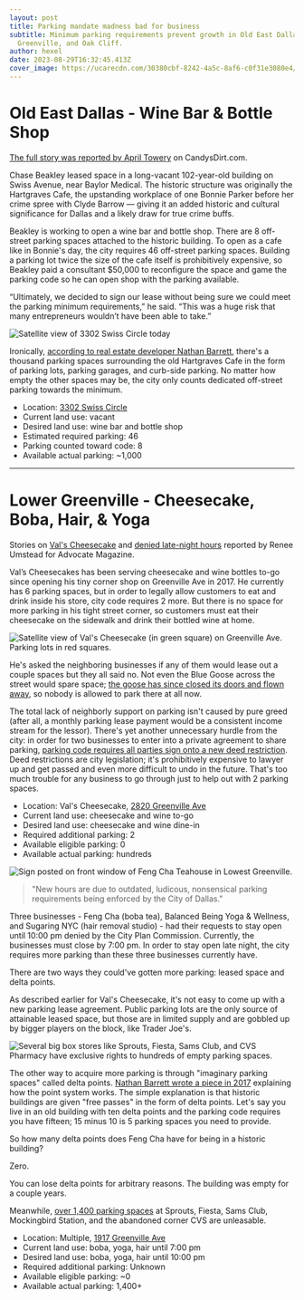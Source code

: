 ```yaml
---
layout: post
title: Parking mandate madness bad for business
subtitle: Minimum parking requirements prevent growth in Old East Dallas, Lower
  Greenville, and Oak Cliff.
author: hexel
date: 2023-08-29T16:32:45.413Z
cover_image: https://ucarecdn.com/30380cbf-8242-4a5c-8af6-c0f31e3080e4/
---
```

# Old East Dallas - Wine Bar & Bottle Shop

[The full story was reported by April Towery](https://candysdirt.com/2023/08/28/redevelopment-plan-for-an-old-east-dallas-cafe-with-bonnie-and-clyde-ties-hits-a-roadblock-with-parking-requirements/) on CandysDirt.com.

Chase Beakley leased space in a long-vacant 102-year-old building on Swiss Avenue, near Baylor Medical. The historic structure was originally the Hartgraves Cafe, the upstanding workplace of one Bonnie Parker before her crime spree with Clyde Barrow — giving it an added historic and cultural significance for Dallas and a likely draw for true crime buffs.

Beakley is working to open a wine bar and bottle shop. There are 8 off-street parking spaces attached to the historic building. To open as a cafe like in Bonnie's day, the city requires 46 off-street parking spaces. Building a parking lot twice the size of the cafe itself is prohibitively expensive, so Beakley paid a consultant $50,000 to reconfigure the space and game the parking code so he can open shop with the parking available.

“Ultimately, we decided to sign our lease without being sure we could meet the parking minimum requirements,” he said. “This was a huge risk that many entrepreneurs wouldn’t have been able to take.”

![Satellite view of 3302 Swiss Circle today](https://ucarecdn.com/eee12c57-6ae2-4bc3-9b8a-369c2bd4a3b4/-/crop/1198x761/0,18/-/preview/ "Satellite view of 3302 Swiss Circle today")

Ironically, [according to real estate developer Nathan Barrett](https://twitter.com/ncoxbarrett/status/1696175066713600028), there's a thousand parking spaces surrounding the old Hartgraves Cafe in the form of parking lots, parking garages, and curb-side parking. No matter how empty the other spaces may be, the city only counts dedicated off-street parking towards the minimum.

* Location: [3302 Swiss Circle](https://www.google.com/maps/place/3302+Swiss+Cir,+Dallas,+TX+75204/@32.7907039,-96.7851969,764m/data=!3m2!1e3!4b1!4m6!3m5!1s0x864e98db3d29a769:0x6d74f5032339f1ad!8m2!3d32.7907039!4d-96.782622!16s%2Fg%2F11c5f9mypy?entry=ttu)
* Current land use: vacant
* Desired land use: wine bar and bottle shop 
* Estimated required parking: 46
* Parking counted toward code: 8
* Available actual parking: ~1,000

- - -

# Lower Greenville - Cheesecake, Boba, Hair, & Yoga

Stories on [Val's Cheesecake](https://lakewood.advocatemag.com/vals-cheesecakes-parking/#gsc.tab=0) and [denied late-night hours](https://lakewood.advocatemag.com/plan-commission-denies-late-hours/#gsc.tab=0) reported by Renee Umstead for Advocate Magazine.

Val’s Cheesecakes has been serving cheesecake and wine bottles to-go since opening his tiny corner shop on Greenville Ave in 2017. He currently has 6 parking spaces, but in order to legally allow customers to eat and drink inside his store, city code requires 2 more. But there is no space for more parking in his tight street corner, so customers must eat their cheesecake on the sidewalk and drink their bottled wine at home.

![Satellite view of Val's Cheesecake (in green square) on Greenville Ave. Parking lots in red squares.](https://ucarecdn.com/9410d919-cef7-4b4d-b857-ea6fc45a9147/ "Satellite view of Val's Cheesecake (in green square) on Greenville Ave. Parking lots in red squares.")

He's asked the neighboring businesses if any of them would lease out a couple spaces but they all said no. Not even the Blue Goose across the street would spare space; [the goose has since closed its doors and flown away](https://www.dallasnews.com/food/restaurant-news/2023/02/28/dallas-original-blue-goose-restaurant-is-closing-on-greenville-avenue/), so nobody is allowed to park there at all now.

The total lack of neighborly support on parking isn't caused by pure greed (after all, a monthly parking lease payment would be a consistent income stream for the lessor). There's yet another unnecessary hurdle from the city: in order for two businesses to enter into a private agreement to share parking, [parking code requires all parties sign onto a new deed restriction](https://twitter.com/ncoxbarrett/status/1688766359058976769). Deed restrictions are city legislation; it's prohibitively expensive to lawyer up and get passed and even more difficult to undo in the future. That's too much trouble for any business to go through just to help out with 2 parking spaces.

* Location: Val's Cheesecake, [2820 Greenville Ave](https://goo.gl/maps/MAygHSZUfMSC3fna8)
* Current land use: cheesecake and wine to-go
* Desired land use: cheesecake and wine dine-in 
* Required additional parking: 2
* Available eligible parking: 0
* Available actual parking: hundreds

![Sign posted on front window of Feng Cha Teahouse in Lowest Greenville.](https://ucarecdn.com/2702dabd-98fd-40ee-88e8-c171d71b7cf4/ "Sign posted on front window of Feng Cha Teahouse in Lowest Greenville.")

> "New hours are due to outdated, ludicous, nonsensical parking requirements being enforced by the City of Dallas."

Three businesses - Feng Cha (boba tea), Balanced Being Yoga & Wellness, and Sugaring NYC (hair removal studio) - had their requests to stay open until 10:00 pm denied by the City Plan Commission. Currently, the businesses must close by 7:00 pm. In order to stay open late night, the city requires more parking than these three businesses currently have.

There are two ways they could've gotten more parking: leased space and delta points.

As described earlier for Val's Cheesecake, it's not easy to come up with a new parking lease agreement. Public parking lots are the only source of attainable leased space, but those are in limited supply and are gobbled up by bigger players on the block, like Trader Joe's. 

![Several big box stores like Sprouts, Fiesta, Sams Club, and CVS Pharmacy have exclusive rights to hundreds of empty parking spaces.](https://ucarecdn.com/038320c9-a310-4dfb-aa8d-5ea9a8fb3908/-/crop/4000x2474/0,285/-/preview/ "Several big box stores like Sprouts, Fiesta, Sams Club, and CVS Pharmacy have exclusive rights to hundreds of empty parking spaces.")

The other way to acquire more parking is through "imaginary parking spaces" called delta points. [Nathan Barrett wrote a piece in 2017](https://medium.com/@ncoxbarrett/parking-and-delta-credits-or-why-old-decrepit-buildings-in-dallas-stay-that-way-8a9d9813a752) explaining how the point system works. The simple explanation is that historic buildings are given "free passes" in the form of delta points. Let's say you live in an old building with ten delta points and the parking code requires you have fifteen; 15 minus 10 is 5 parking spaces you need to provide.

So how many delta points does Feng Cha have for being in a historic building?

Zero.

You can lose delta points for arbitrary reasons. The building was empty for a couple years.

Meanwhile, [over 1,400 parking spaces](https://twitter.com/hexel_co/status/1688763229990797312) at Sprouts, Fiesta, Sams Club, Mockingbird Station, and the abandoned corner CVS are unleasable. 

* Location: Multiple, [1917 Greenville Ave](https://goo.gl/maps/MAygHSZUfMSC3fna8)
* Current land use: boba, yoga, hair until 7:00 pm
* Desired land use: boba, yoga, hair until 10:00 pm
* Required additional parking: Unknown
* Available eligible parking: ~0
* Available actual parking: 1,400+